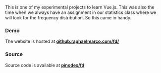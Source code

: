 This is one of my experimental projects to learn Vue.js. This was also the time when we always have an assignment in our statistics class where we will look for the frequency distribution. So this came in handy.

<Browser content="/assets/img/labs/frequency-distribution.png"></Browser>

### Demo

The website is hosted at **[github.raphaelmarco.com/fd/](http://github.raphaelmarco.com/fd/)**

### Source
Source code is available at **[pinodex/fd](https://github.com/pinodex/fd)**
